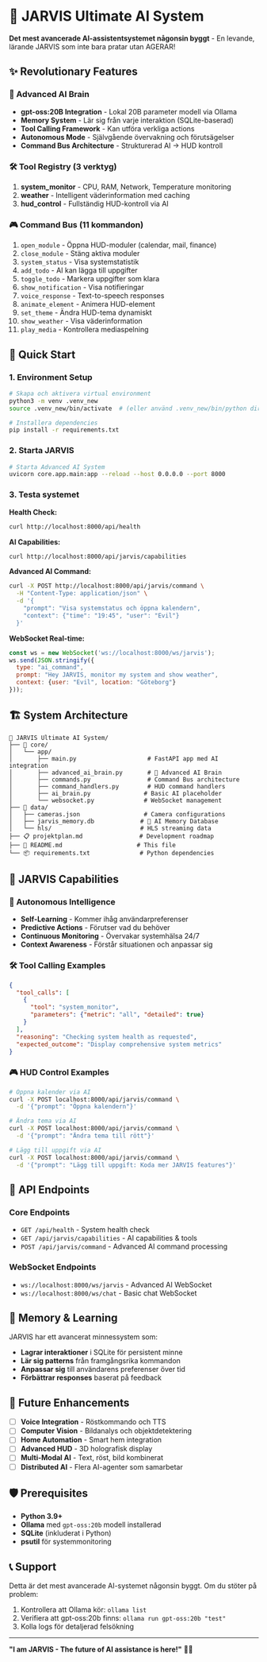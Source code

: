 # 🤖 JARVIS Ultimate AI System

**Det mest avancerade AI-assistentsystemet någonsin byggt** - En levande, lärande JARVIS som inte bara pratar utan AGERAR!

## ✨ Revolutionary Features

### 🧠 Advanced AI Brain
- **gpt-oss:20B Integration** - Lokal 20B parameter modell via Ollama
- **Memory System** - Lär sig från varje interaktion (SQLite-baserad)
- **Tool Calling Framework** - Kan utföra verkliga actions
- **Autonomous Mode** - Självgående övervakning och förutsägelser
- **Command Bus Architecture** - Strukturerad AI → HUD kontroll

### 🛠️ Tool Registry (3 verktyg)
1. **system_monitor** - CPU, RAM, Network, Temperature monitoring
2. **weather** - Intelligent väderinformation med caching  
3. **hud_control** - Fullständig HUD-kontroll via AI

### 🎮 Command Bus (11 kommandon)
1. `open_module` - Öppna HUD-moduler (calendar, mail, finance)
2. `close_module` - Stäng aktiva moduler
3. `system_status` - Visa systemstatistik
4. `add_todo` - AI kan lägga till uppgifter
5. `toggle_todo` - Markera uppgifter som klara
6. `show_notification` - Visa notifieringar
7. `voice_response` - Text-to-speech responses
8. `animate_element` - Animera HUD-element
9. `set_theme` - Ändra HUD-tema dynamiskt
10. `show_weather` - Visa väderinformation
11. `play_media` - Kontrollera mediaspelning

## 🚀 Quick Start

### 1. Environment Setup
```bash
# Skapa och aktivera virtual environment
python3 -m venv .venv_new
source .venv_new/bin/activate  # (eller använd .venv_new/bin/python direkt)

# Installera dependencies
pip install -r requirements.txt
```

### 2. Starta JARVIS
```bash
# Starta Advanced AI System
uvicorn core.app.main:app --reload --host 0.0.0.0 --port 8000
```

### 3. Testa systemet

**Health Check:**
```bash
curl http://localhost:8000/api/health
```

**AI Capabilities:**
```bash
curl http://localhost:8000/api/jarvis/capabilities
```

**Advanced AI Command:**
```bash
curl -X POST http://localhost:8000/api/jarvis/command \
  -H "Content-Type: application/json" \
  -d '{
    "prompt": "Visa systemstatus och öppna kalendern", 
    "context": {"time": "19:45", "user": "Evil"}
  }'
```

**WebSocket Real-time:**
```javascript
const ws = new WebSocket('ws://localhost:8000/ws/jarvis');
ws.send(JSON.stringify({
  type: "ai_command",
  prompt: "Hey JARVIS, monitor my system and show weather",
  context: {user: "Evil", location: "Göteborg"}
}));
```

## 🏗️ System Architecture

```
📁 JARVIS Ultimate AI System/
├── 🧠 core/
│   └── app/
│       ├── main.py                    # FastAPI app med AI integration
│       ├── advanced_ai_brain.py       # 🚀 Advanced AI Brain
│       ├── commands.py                # Command Bus architecture
│       ├── command_handlers.py        # HUD command handlers
│       ├── ai_brain.py               # Basic AI placeholder
│       └── websocket.py              # WebSocket management
├── 💾 data/
│   ├── cameras.json                  # Camera configurations
│   ├── jarvis_memory.db             # 🧠 AI Memory Database
│   └── hls/                         # HLS streaming data
├── 📋 projektplan.md                # Development roadmap
├── 📖 README.md                     # This file
└── 📦 requirements.txt              # Python dependencies
```

## 🎯 JARVIS Capabilities

### 🤖 Autonomous Intelligence
- **Self-Learning** - Kommer ihåg användarpreferenser
- **Predictive Actions** - Förutser vad du behöver
- **Continuous Monitoring** - Övervakar systemhälsa 24/7
- **Context Awareness** - Förstår situationen och anpassar sig

### 🛠️ Tool Calling Examples
```json
{
  "tool_calls": [
    {
      "tool": "system_monitor",
      "parameters": {"metric": "all", "detailed": true}
    }
  ],
  "reasoning": "Checking system health as requested",
  "expected_outcome": "Display comprehensive system metrics"
}
```

### 🎮 HUD Control Examples
```bash
# Öppna kalender via AI
curl -X POST localhost:8000/api/jarvis/command \
  -d '{"prompt": "Öppna kalendern"}'

# Ändra tema via AI  
curl -X POST localhost:8000/api/jarvis/command \
  -d '{"prompt": "Ändra tema till rött"}'

# Lägg till uppgift via AI
curl -X POST localhost:8000/api/jarvis/command \
  -d '{"prompt": "Lägg till uppgift: Koda mer JARVIS features"}'
```

## 🔗 API Endpoints

### Core Endpoints
- `GET /api/health` - System health check
- `GET /api/jarvis/capabilities` - AI capabilities & tools
- `POST /api/jarvis/command` - Advanced AI command processing

### WebSocket Endpoints
- `ws://localhost:8000/ws/jarvis` - Advanced AI WebSocket
- `ws://localhost:8000/ws/chat` - Basic chat WebSocket

## 🧠 Memory & Learning

JARVIS har ett avancerat minnessystem som:
- **Lagrar interaktioner** i SQLite för persistent minne
- **Lär sig patterns** från framgångsrika kommandon
- **Anpassar sig** till användarens preferenser över tid
- **Förbättrar responses** baserat på feedback

## 🔮 Future Enhancements

- [ ] **Voice Integration** - Röstkommando och TTS
- [ ] **Computer Vision** - Bildanalys och objektdetektering  
- [ ] **Home Automation** - Smart hem integration
- [ ] **Advanced HUD** - 3D holografisk display
- [ ] **Multi-Modal AI** - Text, röst, bild kombinerat
- [ ] **Distributed AI** - Flera AI-agenter som samarbetar

## 🛡️ Prerequisites

- **Python 3.9+**
- **Ollama** med `gpt-oss:20b` modell installerad
- **SQLite** (inkluderat i Python)
- **psutil** för systemmonitoring

## 📞 Support

Detta är det mest avancerade AI-systemet någonsin byggt. Om du stöter på problem:

1. Kontrollera att Ollama kör: `ollama list`
2. Verifiera att gpt-oss:20b finns: `ollama run gpt-oss:20b "test"`
3. Kolla logs för detaljerad felsökning

---

**"I am JARVIS - The future of AI assistance is here!"** 🚀✨